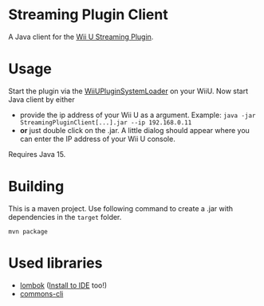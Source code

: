 # Streaming Plugin Client

A Java client for the [Wii U Streaming Plugin](https://github.com/Maschell/StreamingPluginWiiU).

# Usage

Start the plugin via the [WiiUPluginSystemLoader](https://github.com/Maschell/WiiUPluginSystem) on your WiiU. Now start Java client by either
- provide the ip address of your Wii U as a argument. Example: `java -jar StreamingPluginClient[...].jar --ip 192.168.0.11`
- **or** just double click on the .jar. A little dialog should appear where you can enter the IP address of your Wii U console.

Requires Java 15.

# Building

This is a maven project. Use following command to create a .jar with dependencies in the `target` folder. 
```
mvn package
```

# Used libraries
- [lombok](https://projectlombok.org/)  ([Install to IDE](https://projectlombok.org/setup/overview) too!)
- [commons-cli](https://commons.apache.org/proper/commons-cli/)
